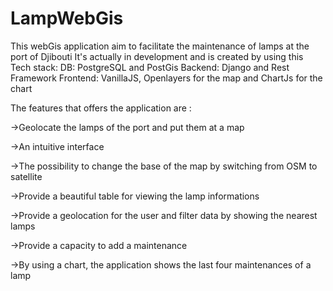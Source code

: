 # LampWebGis
This webGis application aim to facilitate the maintenance of lamps at the port of Djibouti
It's actually in development and is created by using this Tech stack:
DB: PostgreSQL and PostGis 
Backend: Django and Rest Framework
Frontend: VanillaJS, Openlayers for the map and ChartJs for the chart

The features that offers the application are : 

->Geolocate the lamps of the port and put them at a map

->An intuitive interface 

->The possibility to change the base of the map by switching from OSM to satellite

->Provide a beautiful table for viewing the lamp informations

->Provide a geolocation for the user and filter data by showing the nearest lamps 

->Provide a capacity to add a maintenance 

->By using a chart, the application shows the last four maintenances of a lamp

